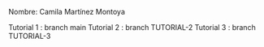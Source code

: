 Nombre: Camila Martínez Montoya

Tutorial 1 : branch main
Tutorial 2 : branch TUTORIAL-2
Tutorial 3 : branch TUTORIAL-3
